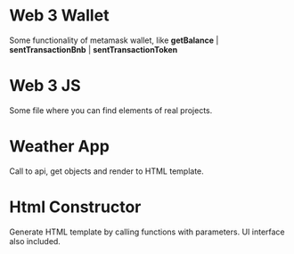 <h1>Web 3 Wallet</h1>

Some functionality of metamask wallet, like <b>getBalance</b> | <b>sentTransactionBnb</b> | <b>sentTransactionToken</b>

<h1>Web 3 JS</h1>

Some file where you can find elements of real projects.

<h1>Weather App</h1>

Сall to api, get objects and render to HTML template.

<h1>Html Constructor</h1>

Generate HTML template by calling functions with parameters.
UI interface also included.

